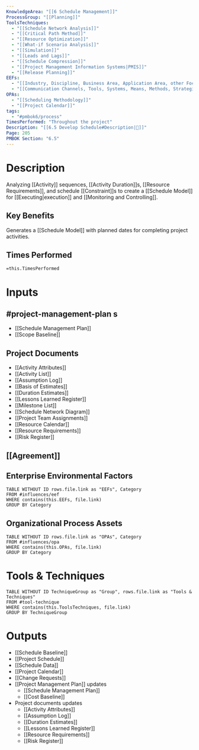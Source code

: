 ```yaml
---
KnowledgeArea: "[[6 Schedule Management]]"
ProcessGroup: "[[Planning]]"
ToolsTechniques:
  - "[[Schedule Network Analysis]]"
  - "[[Critical Path Method]]"
  - "[[Resource Optimization]]"
  - "[[What-if Scenario Analysis]]"
  - "[[Simulation]]"
  - "[[Leads and Lags]]"
  - "[[Schedule Compression]]"
  - "[[Project Management Information Systems|PMIS]]"
  - "[[Release Planning]]"
EEFs:
  - "[[Industry, Discipline, Business Area, Application Area, other Focus Area of the Project]]"
  - "[[Communication Channels, Tools, Systems, Means, Methods, Strategies]]"
OPAs:
  - "[[Scheduling Methodology]]"
  - "[[Project Calendar]]"
tags:
  - "#pmbok6/process"
TimesPerformed: "Throughout the project"
Description: "[[6.5 Develop Schedule#Description|📝]]"
Page: 205
PMBOK Section: "6.5"
---
```

# Description
Analyzing [[Activity]] sequences, [[Activity Duration]]s, [[Resource Requirements]], and schedule [[Constraint]]s to create a [[Schedule Model]] for [[Executing|execution]] and [[Monitoring and Controlling]].
## Key Benefits
Generates a [[Schedule Model]] with planned dates for completing project activities.
## Times Performed
`=this.TimesPerformed`
# Inputs
## #project-management-plan s
- [[Schedule Management Plan]]
- [[Scope Baseline]]
## Project Documents
- [[Activity Attributes]]
- [[Activity List]]
- [[Assumption Log]]
- [[Basis of Estimates]]
- [[Duration Estimates]]
- [[Lessons Learned Register]]
- [[Milestone List]]
- [[Schedule Network Diagram]]
- [[Project Team Assignments]]
- [[Resource Calendar]]
- [[Resource Requirements]]
- [[Risk Register]]
## [[Agreement]]
## Enterprise Environmental Factors
```dataview
TABLE WITHOUT ID rows.file.link as "EEFs", Category
FROM #influences/eef
WHERE contains(this.EEFs, file.link)
GROUP BY Category
```
## Organizational Process Assets
```dataview
TABLE WITHOUT ID rows.file.link as "OPAs", Category
FROM #influences/opa
WHERE contains(this.OPAs, file.link)
GROUP BY Category
```
# Tools & Techniques
```dataview
TABLE WITHOUT ID TechniqueGroup as "Group", rows.file.link as "Tools & Techniques"
FROM #tool-technique
WHERE contains(this.ToolsTechniques, file.link)
GROUP BY TechniqueGroup
```
# Outputs
- [[Schedule Baseline]]
- [[Project Schedule]]
- [[Schedule Data]]
- [[Project Calendar]]
- [[Change Requests]]
- [[Project Management Plan]] updates
	- [[Schedule Management Plan]]
	- [[Cost Baseline]]
- Project documents updates
	- [[Activity Attributes]]
	- [[Assumption Log]]
	- [[Duration Estimates]]
	- [[Lessons Learned Register]]
	- [[Resource Requirements]]
	- [[Risk Register]]